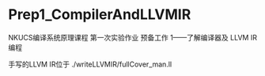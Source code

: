 # Prep1_CompilerAndLLVMIR
NKUCS编译系统原理课程 第一次实验作业 预备工作 1——了解编译器及 LLVM IR 编程

手写的LLVM IR位于 ./writeLLVMIR/fullCover_man.ll